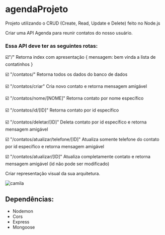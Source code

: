 # agendaProjeto
Projeto utilizando o CRUD (Create, Read, Update e Delete) feito no Node.js

Criar uma API Agenda para reunir contatos do nosso usuário.

### Essa API deve ter as seguintes rotas:

 ☑️"/" Retorna index com apresentação { mensagem: bem vinda a lista de contatinhos }

 ☑️ "/contatos/" Retorna todos os dados do banco de dados

 ☑️ "/contatos/criar" Cria novo contato e retorna mensagem amigável

 ☑️ "/contatos/nome/[NOME]" Retorna contato por nome específico

 ☑️ "/contatos/id/[ID]" Retorna contato por id específico

 ☑️ "/contatos/deletar/[ID]" Deleta contato por id específico e retorna mensagem amigável

 ☑️ "/contatos/atualizar/telefone/[ID]" Atualiza somente telefone do contato por id específico e retorna mensagem amigável

 ☑️ "/contatos/atualizar/[ID]" Atualiza completamente contato e retorna mensagem amigável (id não pode ser modificado)

Criar representação visual da sua arquitetura.

![camila](https://user-images.githubusercontent.com/69392233/100795611-13b0dd80-33fe-11eb-939d-5b3f7beea3ed.jpg)

## Dependências: 
* Nodemon
* Cors
* Express
* Mongoose

